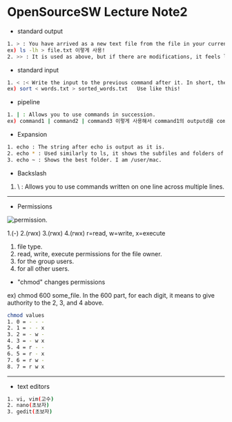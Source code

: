 # OpenSourceSW Lecture Note2

- standard output

```sh
1. > : You have arrived as a new text file from the file in your current location.
ex) ls -lh > file.txt 이렇게 사용!
2. >> : It is used as above, but if there are modifications, it feels like a new save rather than overwriting it.
```

- standard input

```sh
1. < :< Write the input to the previous command after it. In short, the command < filename
ex) sort < words.txt > sorted_words.txt   Use like this!
```

- pipeline

```sh
1. | : Allows you to use commands in succession.
ex) command1 | command2 | command3 이렇게 사용해서 command1의 outputd을 command2의 input으로 사용한다.
```

- Expansion

```sh
1. echo : The string after echo is output as it is.
2. echo * : Used similarly to ls, it shows the subfiles and folders of the current directory.
3. echo ~ : Shows the best folder. I am /user/mac.
```

- Backslash

1. \ : Allows you to use commands written on one line across multiple lines.

---

- Permissions

![permission](https://i0.wp.com/techbyexample.com/wp-content/uploads/2022/04/file-permissions.drawio-min.png?w=640&ssl=1.png).

1.(-) 2.(rwx) 3.(rwx) 4.(rwx) r=read, w=write, x=execute

1. file type.
2. read, write, execute permissions for the file owner.
3. for the group users.
4. for all other users.

- "chmod" changes permissions

ex) chmod 600 some_file.
In the 600 part, for each digit, it means to give authority to the 2, 3, and 4 above.

```sh
chmod values
1. 0 = - - -
2. 1 = - - x
3. 2 = - w -
4. 3 = - w x
5. 4 = r - -
6. 5 = r - x
7. 6 = r w -
8. 7 = r w x
```

---

- text editors

```sh
1. vi, vim(고수)
2. nano(초보자)
3. gedit(초보자)

```
